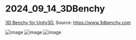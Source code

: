 # 2024_09_14_3DBenchy
[3D Benchy for Unity3D.](https://www.3dbenchy.com)
Source: https://www.3dbenchy.com

![image](https://github.com/user-attachments/assets/e8d1c28b-622e-4f26-ab16-4d427b2da646)
![image](https://github.com/user-attachments/assets/8af65146-e9e0-46d5-bf94-00bd7eb8370b)
![image](https://github.com/user-attachments/assets/d39c518b-9e48-43f9-b5f5-1e068f490358)
